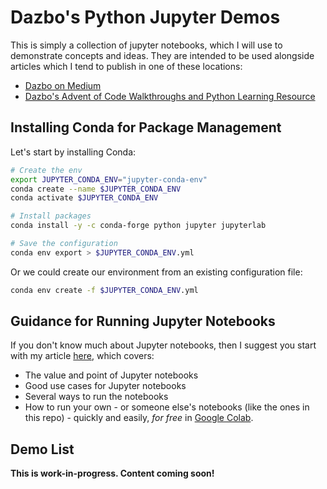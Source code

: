 # Dazbo's Python Jupyter Demos

This is simply a collection of jupyter notebooks, which I will use to demonstrate concepts and ideas. They are intended to be used alongside articles which I tend to publish in one of these locations:

- [Dazbo on Medium](https://medium.com/@derailed.dash)
- [Dazbo's Advent of Code Walkthroughs and Python Learning Resource](https://aoc.just2good.co.uk/)

## Installing Conda for Package Management

Let's start by installing Conda:

```bash
# Create the env
export JUPYTER_CONDA_ENV="jupyter-conda-env"
conda create --name $JUPYTER_CONDA_ENV
conda activate $JUPYTER_CONDA_ENV

# Install packages
conda install -y -c conda-forge python jupyter jupyterlab

# Save the configuration
conda env export > $JUPYTER_CONDA_ENV.yml
```

Or we could create our environment from an existing configuration file:

```bash
conda env create -f $JUPYTER_CONDA_ENV.yml
```

## Guidance for Running Jupyter Notebooks

If you don't know much about Jupyter notebooks, then I suggest you start with my article [here](https://medium.com/python-in-plain-english/five-ways-to-run-jupyter-labs-and-notebooks-23209f71e5c0), which covers:

- The value and point of Jupyter notebooks
- Good use cases for Jupyter notebooks
- Several ways to run the notebooks
- How to run your own - or someone else's notebooks (like the ones in this repo) - quickly and easily, _for free_ in [Google Colab](https://colab.research.google.com/).

## Demo List

**This is work-in-progress.  Content coming soon!**
